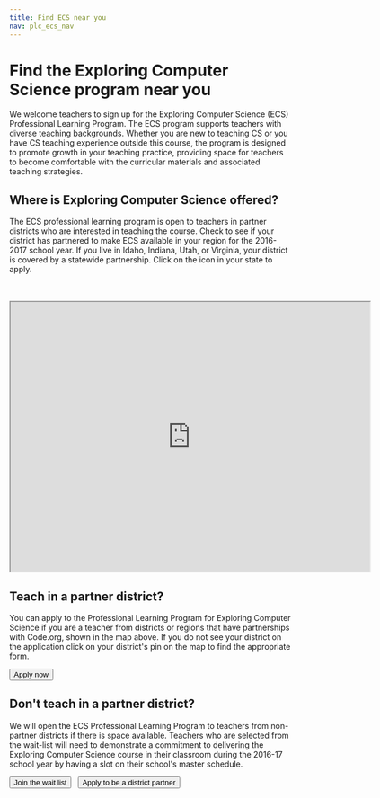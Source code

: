 ```yaml
---
title: Find ECS near you
nav: plc_ecs_nav
---
```

# Find the Exploring Computer Science program near you
We welcome teachers to sign up for the Exploring Computer Science (ECS) Professional Learning Program. The ECS program supports teachers with diverse teaching backgrounds. Whether you are new to teaching CS or you have CS teaching experience outside this course, the program is designed to promote growth in your teaching practice, providing space for teachers to become comfortable with the curricular materials and associated teaching strategies. 


## Where is Exploring Computer Science offered?

The ECS professional learning program is open to teachers in partner districts who are interested in teaching the course. Check to see if your district has partnered to make ECS available in your region for the 2016-2017 school year. If you live in Idaho, Indiana, Utah, or Virginia, your district is covered by a statewide partnership. Click on the icon in your state to apply.

<br/> 
<br/>
<iframe src="https://www.google.com/maps/d/u/0/embed?mid=z3jxShb6X1IM.khZ1NwyRM_3Y" width="640" height="480"></iframe>


## Teach in a partner district?

You can apply to the Professional Learning Program for Exploring Computer Science if you are a teacher from districts or regions that have partnerships with Code.org, shown in the map above.  If you do not see your district on the application click on your district's pin on the map to find the appropriate form.

[<button>Apply now</button>](/educate/professional-learning/exploring-cs-application)

## Don't teach in a partner district?

We will open the ECS Professional Learning Program to teachers from non-partner districts if there is space available.  Teachers who are selected from the wait-list will need to demonstrate a commitment to delivering the Exploring Computer Science course in their classroom during the 2016-17 school year by having a slot on their school's master schedule.

[<button>Join the wait list</button>](https://form.jotform.com/60337734068155) &nbsp;&nbsp;[<button>Apply to be a district partner</button>](/educate/districts)

